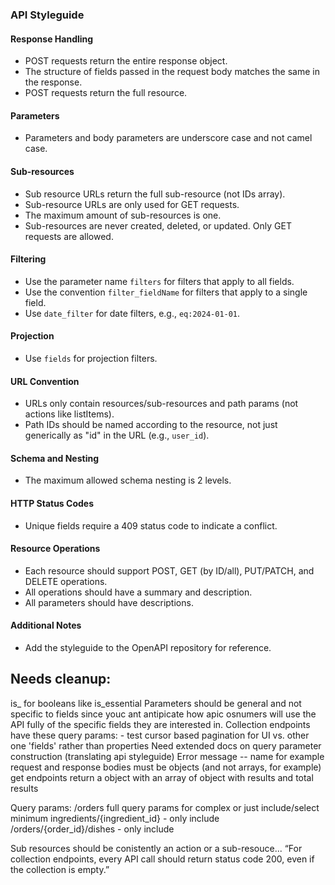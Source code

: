 ### API Styleguide

#### Response Handling

- POST requests return the entire response object.
- The structure of fields passed in the request body matches the same in the response.
- POST requests return the full resource.

#### Parameters

- Parameters and body parameters are underscore case and not camel case.

#### Sub-resources

- Sub resource URLs return the full sub-resource (not IDs array).
- Sub-resource URLs are only used for GET requests.
- The maximum amount of sub-resources is one.
- Sub-resources are never created, deleted, or updated. Only GET requests are allowed.

#### Filtering

- Use the parameter name `filters` for filters that apply to all fields.
- Use the convention `filter_fieldName` for filters that apply to a single field.
- Use `date_filter` for date filters, e.g., `eq:2024-01-01`.

#### Projection

- Use `fields` for projection filters.

#### URL Convention

- URLs only contain resources/sub-resources and path params (not actions like listItems).
- Path IDs should be named according to the resource, not just generically as "id" in the URL (e.g., `user_id`).

#### Schema and Nesting

- The maximum allowed schema nesting is 2 levels.

#### HTTP Status Codes

- Unique fields require a 409 status code to indicate a conflict.

#### Resource Operations

- Each resource should support POST, GET (by ID/all), PUT/PATCH, and DELETE operations.
- All operations should have a summary and description.
- All parameters should have descriptions.

#### Additional Notes

- Add the styleguide to the OpenAPI repository for reference.

## Needs cleanup:

is\_ for booleans like is_essential
Parameters should be general and not specific to fields since youc ant antipicate how apic osnumers will use the API fully of the specific fields they are interested in.
Collection endpoints have these query params: - test
cursor based pagination for UI vs. other one
'fields' rather than properties
Need extended docs on query parameter construction (translating api styleguide)
Error message -- name for example
request and response bodies must be objects (and not arrays, for example)
get endpoints return a object with an array of object with results and total results

Query params:
/orders
full query params for complex
or just include/select minimum
ingredients/{ingredient_id} - only include
/orders/{order_id}/dishes - only include

Sub resources should be conistently an action or a sub-resouce...
“For collection endpoints, every API call should return status code 200, even if the collection is empty.”

